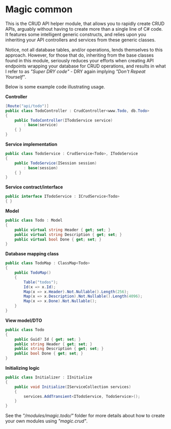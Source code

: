 
# Magic common

This is the CRUD API helper module, that allows you to rapidly create CRUD APIs, arguably without having to create more than
a single line of C# code. It features some intelligent generic constructs, and relies upon you inheriting your API controllers
and services from these generic classes.

Notice, not all database tables, and/or operations, lends themselves to this approach. However, for those that do, inheriting
from the base classes found in this module, seriously reduces your efforts when creating API endpoints wrapping your database
for CRUD operations, and results in what I refer to as _"Super DRY code"_ - DRY again implying _"Don't Repeat Yourself"_.

Below is some example code illustrating usage.

**Controller**

```csharp
[Route("api/todo")]
public class TodoController : CrudController<www.Todo, db.Todo>
{
    public TodoController(ITodoService service)
        : base(service)
    { }
}
```

**Service implementation**

```csharp
public class TodoService : CrudService<Todo>, ITodoService
{
    public TodoService(ISession session)
        : base(session)
    { }
}
```

**Service contract/interface**

```csharp
public interface ITodoService : ICrudService<Todo>
{ }
```

**Model**

```csharp
public class Todo : Model
{
    public virtual string Header { get; set; }
    public virtual string Description { get; set; }
    public virtual bool Done { get; set; }
}
```

**Database mapping class**

```csharp
public class TodoMap : ClassMap<Todo>
{
    public TodoMap()
    {
        Table("todos");
        Id(x => x.Id);
        Map(x => x.Header).Not.Nullable().Length(256);
        Map(x => x.Description).Not.Nullable().Length(4096);
        Map(x => x.Done).Not.Nullable();
    }
}
```

**View model/DTO**

```csharp
public class Todo
{
    public Guid? Id { get; set; }
    public string Header { get; set; }
    public string Description { get; set; }
    public bool Done { get; set; }
}
```

**Initializing logic**

```csharp
public class Initializer : IInitialize
{
    public void Initialize(IServiceCollection services)
    {
        services.AddTransient<ITodoService, TodoService>();
    }
}
```

See the _"/modules/magic.todo/"_ folder for more details about how to create your own modules using _"magic.crud"_.


